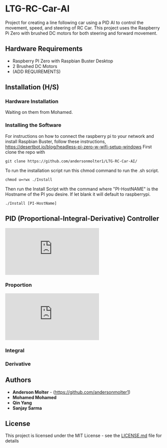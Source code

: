 # LTG-RC-Car-AI

Project for creating a line following car using a PID AI to control the movement, speed, and steering of RC Car. This project uses the Raspberry Pi Zero with brushed DC motors for both steering and forward movement.

## Hardware Requirements

* Raspberry PI Zero with Raspbian Buster Desktop
* 2 Brushed DC Motors
* (ADD REQUIREMENTS)

## Installation (H/S)

### Hardware Installation

Waiting on them from Mohamed.

### Installing the Software
For instructions on how to connect the raspberry pi to your network and install Raspbian Buster, follow these instructions, https://desertbot.io/blog/headless-pi-zero-w-wifi-setup-windows
First clone the repo with
```
git clone https://github.com/andersonmolter1/LTG-RC-Car-AI/
```
To run the installation script run this chmod command to run the .sh script.
```
chmod u=rwx ./Install 
```
Then run the Install Script with the command where "PI-HostNAME" is the Hostname of the PI you desire. If let blank it will default to raspberrypi.
```
./Install [PI-HostName]
```
## PID (Proportional-Integral-Derivative) Controller

![\Large PID = (J_P\vert_{J_{P=25}}error) - (J_D\vert_{J_{D=1}}\frac{d}{dt}error) - (J_I\sum_{n=0}^{k\vert_{k=v.len}}v\vert_{v=v[]})](https://latex.codecogs.com/gif.latex?PID%20%3D%20%28J_P%5Cvert_%7BJ_%7BP%3D25%7D%7Derror%29%20-%20%28J_D%5Cvert_%7BJ_%7BD%3D1%7D%7D%5Cfrac%7Bd%7D%7Bdt%7Derror%29%20-%20%28J_I%5Csum_%7Bn%3D0%7D%5E%7Bk%5Cvert_%7Bk%3Dv.len%7D%7Dv%5Cvert_%7Bv%3Dv%5B%5D%7D%29)

### Proportion

![\Large (J_P\vert_{J_{P=25}}error)](https://latex.codecogs.com/gif.latex?%28J_P%5Cvert_%7BJ_%7BP%3D25%7D%7Derror%29)

### Integral

### Derivative


## Authors

* **Anderson Molter** - (https://github.com/andersonmolter1)
* **Mohamed Mohamed**
* **Qin Yang**
* **Sanjay Sarma**

## License

This project is licensed under the MIT License - see the [LICENSE.md](LICENSE.md) file for details

